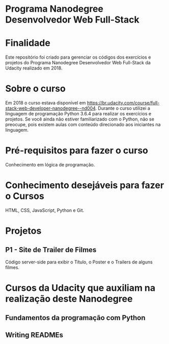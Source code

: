 Programa Nanodegree Desenvolvedor Web Full-Stack
================================================

# Finalidade
Este repositório foi criado para gerenciar os códigos dos exercícios e projetos do Programa Nanodegree Desenvolvedor Web Full-Stack da Udacity realizado em 2018.

# Sobre o curso
Em 2018 o curso estava disponível em https://br.udacity.com/course/full-stack-web-developer-nanodegree--nd004.
Durante o curso utilizei a linguagem de programação Python 3.6.4 para realizar os exercícios e projetos. Se você ainda não estiver familiarizado com o Python, não se preocupe, pois existem aulas com conteúdo direcionado aos iniciantes na linguagem.

# Pré-requisitos para fazer o curso
Conhecimento em lógica de programação.

# Conhecimento desejáveis para fazer o Cursos
HTML, CSS, JavaScript, Python e Git.

# Projetos
## P1 - Site de Trailer de Filmes
Código server-side para exibir o Título, o Poster e o Trailers de alguns filmes.

# Cursos da Udacity que auxiliam na realização deste Nanodegree
## Fundamentos da programação com Python
## Writing READMEs
